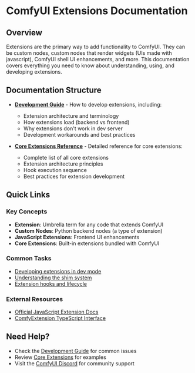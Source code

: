# ComfyUI Extensions Documentation

## Overview

Extensions are the primary way to add functionality to ComfyUI. They can be custom nodes, custom nodes that render widgets (UIs made with javascript), ComfyUI shell UI enhancements, and more. This documentation covers everything you need to know about understanding, using, and developing extensions.

## Documentation Structure

- **[Development Guide](./development.md)** - How to develop extensions, including:
  - Extension architecture and terminology
  - How extensions load (backend vs frontend)
  - Why extensions don't work in dev server
  - Development workarounds and best practices
  
- **[Core Extensions Reference](./core.md)** - Detailed reference for core extensions:
  - Complete list of all core extensions
  - Extension architecture principles
  - Hook execution sequence
  - Best practices for extension development

## Quick Links

### Key Concepts

- **Extension**: Umbrella term for any code that extends ComfyUI
- **Custom Nodes**: Python backend nodes (a type of extension)
- **JavaScript Extensions**: Frontend UI enhancements
- **Core Extensions**: Built-in extensions bundled with ComfyUI

### Common Tasks

- [Developing extensions in dev mode](./development.md#development-workarounds)
- [Understanding the shim system](./development.md#how-the-shim-works)
- [Extension hooks and lifecycle](./core.md#extension-hooks)

### External Resources

- [Official JavaScript Extension Docs](https://docs.comfy.org/custom-nodes/js/javascript_overview)
- [ComfyExtension TypeScript Interface](../../src/types/comfy.ts)

## Need Help?

- Check the [Development Guide](./development.md) for common issues
- Review [Core Extensions](./core.md) for examples
- Visit the [ComfyUI Discord](https://discord.com/invite/comfyorg) for community support